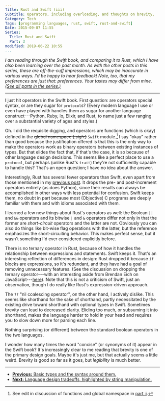 ```yaml
---
Title: Rust and Swift (iii)
Subtitle: Operators, including overloading, and thoughts on brevity.
Category: Tech
Tags: [programming languages, rust, swift, rust-and-swift]
Date: 2015-09-07 11:55
Series:
  Title: Rust and Swift
  Part: 3
modified: 2019-06-22 10:55
...
```


<i class="editorial">I am reading through the Swift book, and comparing it to Rust, which I have also been learning over the past month. As with the other posts in this series, these are off-the-cuff impressions, which may be inaccurate in various ways. I'd be happy to hear feedback! Note, too, that my preferences are just that: preferences. Your tastes may differ from mine. [(See all parts in the series.)][series]</i>

[series]: /rust-and-swift.html

---

I just hit operators in the Swift book. First question: are operators special syntax, or are they sugar for `protocol`s? (Every modern language I use or even have played with handles them as sugar for another language construct---Python, Ruby, Io, Elixir, and Rust, to name just a few ranging over a substantial variety of ages and styles.)

Oh. I did the requisite digging, and operators are functions (which is okay) defined in the ~~global namespace (_:sigh:_)~~ `Swift` module.[^1] I say "okay" rather than good because the justification offered is that this is the only way to make the operators work as binary operators between existing instances of types. But that elides the fact that, if that's the case, it is so because of other language design decisions. This seems like a perfect place to use a `protocol`, but perhaps (unlike Rust's `trait`) they're not sufficiently capable to handle this? That's an open question; I have no idea about the answer.

Interestingly, Rust has several fewer operators than Swift, even apart from those mentioned in my [previous post][2]. It drops the pre- and post-increment operators entirely (as does Python), since their results can always be accomplished in other ways with less potential for confusion. Swift keeps them, no doubt in part because most (Objective) C programs are deeply familiar with them and with idioms associated with them.

I learned a few new things about Rust's operators as well: the Boolean `||` and `&&` operators and its bitwise `|` and `&` operators differ not only in that the former are *short-circuit* operators and the latter are not. Obviously you can also do things like bit-wise flag operations with the latter, but the reference emphasizes the short-circuiting behavior. This makes perfect sense, but it wasn't something I'd ever considered explicitly before.

There is no ternary operator in Rust, because of how it handles the relationship between expressions and statements. Swift keeps it. That's an interesting reflection of differences in design: Rust dropped it because `if` blocks are expressions, so it's redundant, and they have had a goal of removing unnecessary features. (See the discussion on dropping the ternary operator---with an interesting aside from Brendan Eich on JavaScript---[here][#1698]). Note that this is not a criticism of Swift, just an observation, though I do really like Rust's expression-driven approach.

The `??` "nil coalescing operator", on the other hand, I actively dislike. This seems like shorthand for the sake of shorthand, partly necessitated by the existing drive toward shorthand with optional types in Swift. Sometimes brevity can lead to decreased clarity. Eliding too much, or subsuming it into shorthand, makes the language harder to hold in your head and requires you to slow down more for parsing each line.

Nothing surprising (or different) between the standard boolean operators in the two languages.

I wonder how many times the word "concise" (or synonyms of it) appear in the Swift book? It's increasingly clear to me reading that brevity is one of the primary design goals. Maybe it's just me, but that actually seems a little weird. Brevity is good so far as it goes, but *legibility* is much better.

[#1698]: https://github.com/rust-lang/rust/issues/1698

---

- [**Previous:** Basic types and the syntax around them.][2]
- [**Next:** Language design tradeoffs, highlighted by string manipulation.][4]

[2]: http://www.chriskrycho.com/2015/rust-and-swift-ii.html
[4]: http://www.chriskrycho.com/2015/rust-and-swift-iv.html



[^1]: See edit in discussion of functions and global namespace in [part ii][2].
